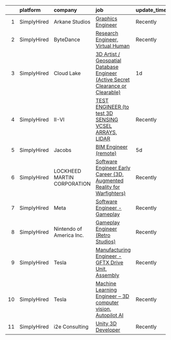 

|    | platform    | company                     | job                                                                                                                                                                                     | update_time   | location              |
|---:|:------------|:----------------------------|:----------------------------------------------------------------------------------------------------------------------------------------------------------------------------------------|:--------------|:----------------------|
|  1 | SimplyHired | Arkane Studios              | [Graphics Engineer](https://www.simplyhired.com/job/aDqDwyQqlcKV9KziuzUflOCUKWlyqM1hq_gj3yK1NqW1m1-HDo-6Vw?q=3d+engineer)                                                               | Recently      | Austin, TX            |
|  2 | SimplyHired | ByteDance                   | [Research Engineer, Virtual Human](https://www.simplyhired.com/job/kmJCZ6yOUH0QJjeI6cU1gm4WRCDzBbIYX9L63-HFJRGkN8UDe10gow?q=3d+engineer)                                                | Recently      | Los Angeles, CA       |
|  3 | SimplyHired | Cloud Lake                  | [3D Artist / Geospatial Database Engineer (Active Secret Clearance or Clearable)](https://www.simplyhired.com/job/ANJvK0kHTVA8tV9qpIqAqVW1IW4-DTF0PBcWk_8ieVCUpWRwMTNPsw?q=3d+engineer) | 1d            | Fort Walton Beach, FL |
|  4 | SimplyHired | II-VI                       | [TEST ENGINEER (to test 3D SENSING VCSEL ARRAYS, LIDAR](https://www.simplyhired.com/job/qmjtaxgRLsQAknCsQkjnr6E-_pxoR__aS32Rhrsl2WPorM4E-cVAOw?q=3d+engineer)                           | Recently      | Sherman, TX           |
|  5 | SimplyHired | Jacobs                      | [BIM Engineer (remote)](https://www.simplyhired.com/job/0Y1PHZR6-f7-lPZ5OcIutGUmghRZXEFwIhX1bdwQHKxX9Q-yR01ZmQ?q=3d+engineer)                                                           | 5d            | Austin, TX            |
|  6 | SimplyHired | LOCKHEED MARTIN CORPORATION | [Software Engineer Early Career (3D, Augmented Reality for Warfighters)](https://www.simplyhired.com/job/Q-HALktKeFZItAZWlGpz9Cheez_NBOut2VTeYzBKF4a_Q5wYL4S0HQ?q=3d+engineer)          | Recently      | Andover, MA           |
|  7 | SimplyHired | Meta                        | [Software Engineer - Gameplay](https://www.simplyhired.com/job/nhs0J10wsNMQVGd63UVz7jDb-k67-2mcIV4UBPh0pqPEAUYlxKkDYw?q=3d+engineer)                                                    | Recently      | Burlingame, CA        |
|  8 | SimplyHired | Nintendo of America Inc.    | [Gameplay Engineer (Retro Studios)](https://www.simplyhired.com/job/RXxzIoAeaDRV6ton4wJCw_2l-kYNgcb9FBFGNd4x_0QzHQ5r7p7RFA?q=3d+engineer)                                               | Recently      | Austin, TX            |
|  9 | SimplyHired | Tesla                       | [Manufacturing Engineer - GFTX Drive Unit, Assembly](https://www.simplyhired.com/job/UBVKruqcIotA9Sl1XVn728FFMXe4y7INp2KblsTiPVQR3pGbIFkdlw?q=3d+engineer)                              | Recently      | Austin, TX            |
| 10 | SimplyHired | Tesla                       | [Machine Learning Engineer – 3D computer vision, Autopilot AI](https://www.simplyhired.com/job/OLs5GFHIGaeLyqxCkIbf43W6S2wXur_XRnnRpTMlxSj-AYsDjj7LIQ?q=3d+engineer)                    | Recently      | Palo Alto, CA         |
| 11 | SimplyHired | i2e Consulting              | [Unity 3D Developer](https://www.simplyhired.com/job/CU0ERh_y8LHB_UDTGXEUZbdN9dPcfm-bQYOR8ZlWsjmZZ1dutq414Q?q=3d+engineer)                                                              | Recently      | Remote                |